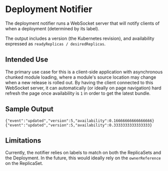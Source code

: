 # Deployment Notifier

The deployment notifier runs a WebSocket server that will notify
clients of when a deployment (determined by its label).

The output includes a version (the Kubernetes revision), and availability
expressed as `readyReplicas / desiredReplicas`.

## Intended Use

The primary use case for this is a client-side application with
asynchronous chunked module loading, where a module's source location
may change when a new release is rolled out. By having the client
connected to this WebSocket server, it can automatically (or ideally on page navigation)
hard refresh the page once availability is `1` in order to get the
latest bundle. 

## Sample Output

```
{"event":"updated","version":5,"availability":0.16666666666666666}
{"event":"updated","version":5,"availability":0.3333333333333333}
```

## Limitations

Currently, the notifier relies on labels to match on both
the ReplicaSets and the Deployment. In the future, this would ideally
rely on the `ownerReference` on the ReplicaSet.
